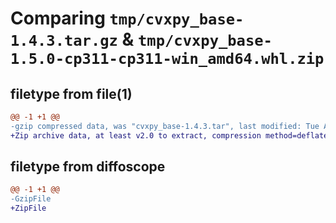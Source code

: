 # Comparing `tmp/cvxpy_base-1.4.3.tar.gz` & `tmp/cvxpy_base-1.5.0-cp311-cp311-win_amd64.whl.zip`

## filetype from file(1)

```diff
@@ -1 +1 @@
-gzip compressed data, was "cvxpy_base-1.4.3.tar", last modified: Tue Apr 16 20:31:09 2024, max compression
+Zip archive data, at least v2.0 to extract, compression method=deflate
```

## filetype from diffoscope

```diff
@@ -1 +1 @@
-GzipFile
+ZipFile
```

